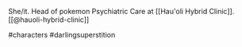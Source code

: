 She/it. Head of pokemon Psychiatric Care at [[Hau'oli Hybrid Clinic]]. [[@hauoli-hybrid-clinic]]

#characters #darlingsuperstition 